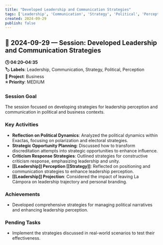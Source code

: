 ```yaml
---
title: "Developed Leadership and Communication Strategies"
tags: ['Leadership', 'Communication', 'Strategy', 'Political', 'Perception']
created: 2024-09-29
publish: false
---
```


## 📅 2024-09-29 — Session: Developed Leadership and Communication Strategies

**🕒 04:20–04:35**  
**🏷️ Labels**: Leadership, Communication, Strategy, Political, Perception  
**📂 Project**: Business  
**⭐ Priority**: MEDIUM  


### Session Goal
The session focused on developing strategies for leadership perception and communication in political and business contexts.

### Key Activities
- **Reflection on Political Dynamics**: Analyzed the political dynamics within Exactas, focusing on polarization and electoral strategies.
- **Strategic Opportunity Planning**: Discussed how to transform discreditation attempts into strategic opportunities to enhance influence.
- **Criticism Response Strategies**: Outlined strategies for constructive criticism response, emphasizing leadership and unity.
- **[[Leadership]] Perception [[Strategy]]**: Reflected on positioning and communication strategies to enhance leadership perception.
- **[[Leadership]] Projection**: Considered the impact of leaving La Cámpora on leadership trajectory and personal branding.

### Achievements
- Developed comprehensive strategies for managing political narratives and enhancing leadership perception.

### Pending Tasks
- Implement the strategies discussed in real-world scenarios to test their effectiveness.
